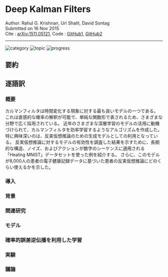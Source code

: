 # Deep Kalman Filters

Author: Rahul G. Krishnan, Uri Shalit, David Sontag  
Submitted on 16 Nov 2015  
Cite : [arXiv:1511.05121](https://arxiv.org/abs/1511.05121), 
Code : 
[GitHub1](https://github.com/GalaxyFox/DS-GA-3001-Deep_Kalman_Filter),
[GitHub2](https://github.com/DanieleGammelli/DeepKalmanFilter)
***

![category](https://img.shields.io/badge/category-paper-00a0a0.svg?longCache=true)
![topic](https://img.shields.io/badge/topic-state_estimation-a000a0.svg?longCache=true)
![progress](https://progress-bar.dev/5/?title=progress)

## 要約

## 逐語訳

### 概要

カルマンフィルタは時間変化する現象に対する最も良いモデルの一つである。
これは直感的な確率の解釈が可能で、単純な関数形で表されるため、さまざまな分野で広く採用されている。
近年のさまざまな深層学習のモデルの活用に動機づけられて、カルマンフィルタを効率学習するようなアルゴリズムを作成した。
特に興味深いのは、反実仮想推論のための生成モデルとしての利用となっている。
反実仮想推論に対するモデルの有効性を調査した結果を示すために、長期的な構造、ノイズ、およびアクションが数字のシーケンスに適用される「Healing MNIST」データセットを使った例を紹介する。
さらに、このモデルが8,000人の患者の電子健康記録データに基づいた患者の反実仮想推論にどのくらい使えるかを示した。

### 導入

### 背景

### 関連研究

### モデル

### 確率的誤差逆伝播を利用した学習

### 実験

### 議論
